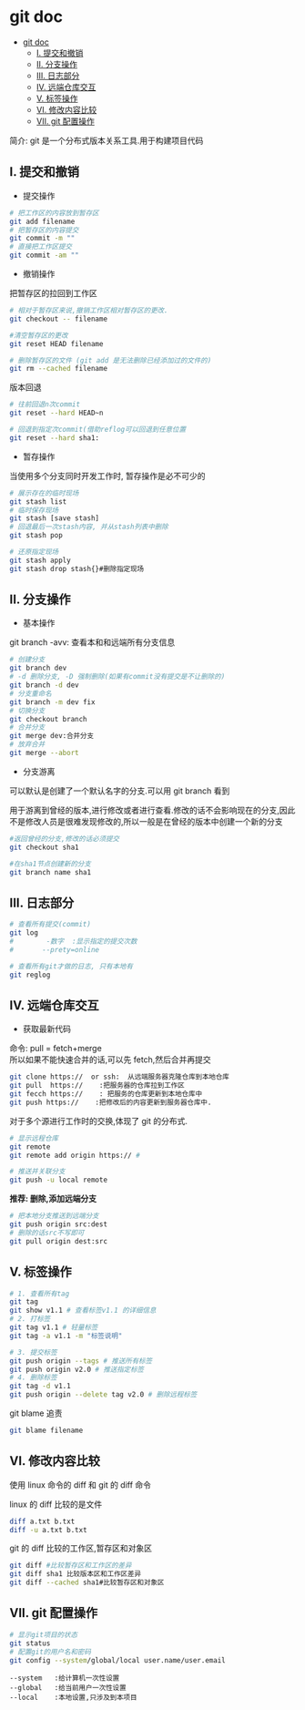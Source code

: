 # git doc

- [git doc](#git-doc)
  - [I. 提交和撤销](#i-提交和撤销)
  - [II. 分支操作](#ii-分支操作)
  - [III. 日志部分](#iii-日志部分)
  - [IV. 远端仓库交互](#iv-远端仓库交互)
  - [V. 标签操作](#v-标签操作)
  - [VI. 修改内容比较](#vi-修改内容比较)
  - [VII. git 配置操作](#vii-git-配置操作)

简介: git 是一个分布式版本关系工具.用于构建项目代码

## I. 提交和撤销

- 提交操作

```bash
# 把工作区的内容放到暂存区
git add filename
# 把暂存区的内容提交
git commit -m ""
# 直接把工作区提交
git commit -am ""
```

- 撤销操作

把暂存区的拉回到工作区

```bash
# 相对于暂存区来说,撤销工作区相对暂存区的更改.
git checkout -- filename

#清空暂存区的更改
git reset HEAD filename

# 删除暂存区的文件 (git add 是无法删除已经添加过的文件的)
git rm --cached filename
```

版本回退

```bash
# 往前回退n次commit
git reset --hard HEAD~n

# 回退到指定次commit(借助reflog可以回退到任意位置
git reset --hard sha1:
```

- 暂存操作

当使用多个分支同时开发工作时, 暂存操作是必不可少的

```bash
# 展示存在的临时现场
git stash list
# 临时保存现场
git stash [save stash]
# 回退最后一次stash内容, 并从stash列表中删除
git stash pop

# 还原指定现场
git stash apply
git stash drop stash{}#删除指定现场
```

## II. 分支操作

- 基本操作

git branch -avv: 查看本和和远端所有分支信息

```bash
# 创建分支
git branch dev
# -d 删除分支, -D 强制删除(如果有commit没有提交是不让删除的)
git branch -d dev
# 分支重命名
git branch -m dev fix
# 切换分支
git checkout branch
# 合并分支
git merge dev:合并分支
# 放弃合并
git merge --abort
```

- 分支游离

可以默认是创建了一个默认名字的分支.可以用 git branch 看到

用于游离到曾经的版本,进行修改或者进行查看.修改的话不会影响现在的分支,因此不是修改人员是很难发现修改的,所以一般是在曾经的版本中创建一个新的分支

```bash
#返回曾经的分支,修改的话必须提交
git checkout sha1

#在sha1节点创建新的分支
git branch name sha1
```

## III. 日志部分

```bash
# 查看所有提交(commit)
git log
#        -数字  :显示指定的提交次数
#       --prety=online

# 查看所有git才做的日志, 只有本地有
git reglog
```

## IV. 远端仓库交互

- 获取最新代码

命令: pull = fetch+merge  
 所以如果不能快速合并的话,可以先 fetch,然后合并再提交

```bash
git clone https://  or ssh:  从远端服务器克隆仓库到本地仓库
git pull  https://    :把服务器的仓库拉到工作区
git fecch https://    : 把服务的仓库更新到本地仓库中
git push https://    :把修改后的内容更新到服务器仓库中.
```

对于多个源进行工作时的交换,体现了 git 的分布式.

```bash
# 显示远程仓库
git remote
git remote add origin https:// #

# 推送并关联分支
git push -u local remote
```

**推荐: 删除,添加远端分支**

```bash
# 把本地分支推送到远端分支
git push origin src:dest
# 删除的话src不写即可
git pull origin dest:src
```

## V. 标签操作

```bash
# 1. 查看所有tag
git tag
git show v1.1 # 查看标签v1.1 的详细信息
# 2. 打标签
git tag v1.1 # 轻量标签
git tag -a v1.1 -m "标签说明"

# 3. 提交标签
git push origin --tags # 推送所有标签
git push origin v2.0 # 推送指定标签
# 4. 删除标签
git tag -d v1.1
git push origin --delete tag v2.0 # 删除远程标签
```

git blame 追责

```bash
git blame filename
```

## VI. 修改内容比较

使用 linux 命令的 diff 和 git 的 diff 命令

linux 的 diff 比较的是文件

```bash
diff a.txt b.txt
diff -u a.txt b.txt
```

git 的 diff 比较的工作区,暂存区和对象区

```bash
git diff #比较暂存区和工作区的差异
git diff sha1 比较版本区和工作区差异
git diff --cached sha1#比较暂存区和对象区
```

## VII. git 配置操作

```bash
# 显示git项目的状态
git status
# 配置git的用户名和密码
git config --system/global/local user.name/user.email
```

```
--system   :给计算机一次性设置
--global   :给当前用户一次性设置
--local    :本地设置,只涉及到本项目
```
